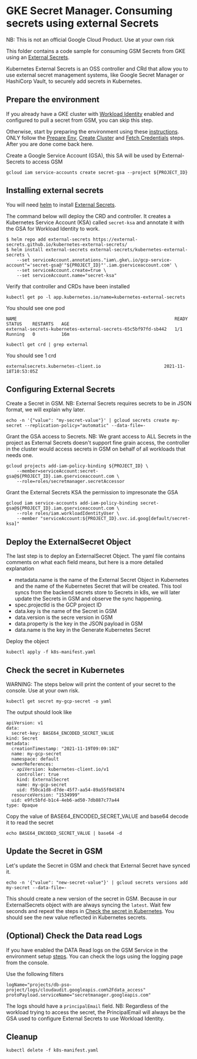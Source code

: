 # GKE Secret Manager. Consuming secrets using external Secrets

NB: This is not an official Google Cloud Product. Use at your own risk

This folder contains a code sample for consuming GSM Secrets from GKE using an [External Secrets](https://github.com/external-secrets/kubernetes-external-secrets#how-to-use-it/).

Kubernetes External Secrets is an OSS controller and CRd that allow you to use external secret management systems, like Google Secret Manager or HashiCorp Vault, to securely add secrets in Kubernetes.

## Prepare the environment

If you already have a GKE cluster with [Workload Identity](https://cloud.google.com/kubernetes-engine/docs/how-to/workload-identity) enabled and configured to pull a secret from GSM, you can skip this step.

Otherwise, start by preparing the environment using these [instructions](./README.md). ONLY follow the [Prepare Env](https://github.com/boredabdel/gke-secret-manager#prepare-environment), [Create Cluster](https://github.com/boredabdel/gke-secret-manager#create-cluster) and [Fetch Credentials](https://github.com/boredabdel/gke-secret-manager#fetch-credentials-for-the-cluster) steps. After you are done come back here.

Create a Google Service Account (GSA), this SA will be used by External-Secrets to access GSM 

```
gcloud iam service-accounts create secret-gsa --project ${PROJECT_ID}
```

## Installing external secrets

You will need [helm](https://helm.sh/) to install [External Secrets](https://github.com/external-secrets/kubernetes-external-secrets#how-to-use-it). 

The command below will deploy the CRD and controller. It creates a Kubernetes Service Account (KSA) called ```secret-ksa``` and annotate it with the GSA for Workload Identity to work.
```
$ helm repo add external-secrets https://external-secrets.github.io/kubernetes-external-secrets/
$ helm install external-secrets external-secrets/kubernetes-external-secrets \
    --set serviceAccount.annotations."iam\.gke\.io/gcp-service-account"='secret-gsa@'"${PROJECT_ID}"'.iam.gserviceaccount.com' \
    --set serviceAccount.create=true \
    --set serviceAccount.name="secret-ksa"
```

Verify that controller and CRDs have been installed

```
kubectl get po -l app.kubernetes.io/name=kubernetes-external-secrets
```

You should see one pod

```
NAME                                                            READY   STATUS    RESTARTS   AGE
external-secrets-kubernetes-external-secrets-65c5bf97fd-sb442   1/1     Running   0          16m
```

```
kubectl get crd | grep external
```

You should see 1 crd

```
externalsecrets.kubernetes-client.io                        2021-11-18T10:53:05Z
```

## Configuring External Secrets

Create a Secret in GSM. NB: External Secrets requires secrets to be in JSON format, we will explain why later.

```
echo -n '{"value": "my-secret-value"}' | gcloud secrets create my-secret --replication-policy="automatic" --data-file=-
```

Grant the GSA access to Secrets. NB: We grant access to ALL Secrets in the project as External Secrets doesn't support fine grain access, the controller in the cluster would access secrets in GSM on behalf of all workloads that needs one.

```
gcloud projects add-iam-policy-binding ${PROJECT_ID} \
    --member=serviceAccount:secret-gsa@${PROJECT_ID}.iam.gserviceaccount.com \
    --role=roles/secretmanager.secretAccessor
```

Grant the External Secrets KSA the permission to impresonate the GSA

```
gcloud iam service-accounts add-iam-policy-binding secret-gsa@${PROJECT_ID}.iam.gserviceaccount.com \
    --role roles/iam.workloadIdentityUser \
    --member "serviceAccount:${PROJECT_ID}.svc.id.goog[default/secret-ksa]"
```

## Deploy the ExternalSecret Object

The last step is to deploy an ExternalSecret Object. The yaml file contains comments on what each field means, but here is a more detailed explanation

- metadata.name is the name of the External Secret Object in Kubernetes and the name of the Kubernetes Secret that will be created. This tool syncs from the backend secrets store to Secrets in k8s, we will later update the Secrets in GSM and observe the sync happening.
- spec.projectId is the GCP project ID
- data.key is the name of the Secret in GSM
- data.version is the secre version in GSM
- data.property is the key in the JSON payload in GSM
- data.name is the key in the Generate Kubernetes Secret

Deploy the object

```
kubectl apply -f k8s-manifest.yaml

```

## Check the secret in Kubernetes

WARNING: The steps below will print the content of your secret to the console. Use at your own risk.

```
kubectl get secret my-gcp-secret -o yaml
```

The output should look like

```
apiVersion: v1
data:
  secret-key: BASE64_ENCODED_SECRET_VALUE
kind: Secret
metadata:
  creationTimestamp: "2021-11-19T09:09:10Z"
  name: my-gcp-secret
  namespace: default
  ownerReferences:
  - apiVersion: kubernetes-client.io/v1
    controller: true
    kind: ExternalSecret
    name: my-gcp-secret
    uid: f50ca1d8-d7de-45f7-aa54-89a55f045874
  resourceVersion: "1534999"
  uid: e9fc5bfd-b1c4-4eb6-ad50-7db887c77a44
type: Opaque
```

Copy the value of BASE64_ENCODED_SECRET_VALUE and base64 decode it to read the secret

```
echo BASE64_ENCODED_SECRET_VALUE | base64 -d
```

## Update the Secret in GSM

Let's update the Secret in GSM and check that External Secret have synced it.

```
echo -n '{"value": "new-secret-value"}' | gcloud secrets versions add  my-secret --data-file=- 
```

This should create a new version of the secret in GSM. Because in our ExternalSecrets object with are always syncing the ```latest```. Wait few seconds and repeat the steps in [Check the secret in Kubernetes](). You should see the new value reflected in Kubernetes secrets.

## (Optional) Check the Data read Logs

If you have enabled the DATA Read logs on the GSM Service in the environment setup [steps](https://github.com/boredabdel/gke-secret-manager#optional-enable-data-access-logs-on-gsm). You can check the logs using the logging page from the console. 

Use the following filters

```
logName="projects/db-pso-project/logs/cloudaudit.googleapis.com%2Fdata_access"
protoPayload.serviceName="secretmanager.googleapis.com"
```

The logs should have a ```principalEmail``` field. NB: Regardless of the workload trying to access the secret, the PrincipalEmail will always be the GSA used to configure External Secrets to use Workload Identity.
  
## Cleanup

```
kubectl delete -f k8s-manifest.yaml
```